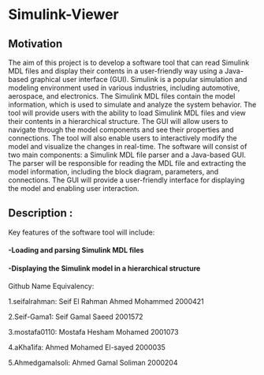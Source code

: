 # Simulink-Viewer
## Motivation 
The aim of this project is to develop a software tool that can read Simulink MDL files 
and display their contents in a user-friendly way using a Java-based graphical user 
interface (GUI). Simulink is a popular simulation and modeling environment used in 
various industries, including automotive, aerospace, and electronics. The Simulink MDL 
files contain the model information, which is used to simulate and analyze the system 
behavior.
The tool will provide users with the ability to load Simulink MDL files and view their 
contents in a hierarchical structure. The GUI will allow users to navigate through the 
model components and see their properties and connections. The tool will also enable 
users to interactively modify the model and visualize the changes in real-time.
The software will consist of two main components: a Simulink MDL file parser and a 
Java-based GUI. The parser will be responsible for reading the MDL file and extracting 
the model information, including the block diagram, parameters, and connections. The 
GUI will provide a user-friendly interface for displaying the model and enabling user 
interaction.

## Description : 
Key features of the software tool will include:
#### -Loading and parsing Simulink MDL files
#### -Displaying the Simulink model in a hierarchical structure

Github Name Equivalency: 


1.seifalrahman: Seif El Rahman Ahmed 
Mohammed 2000421 

2.Seif-Gama1: Seif Gamal Saeed 2001572

3.mostafa0110: Mostafa Hesham Mohamed 
2001073

4.aKha1ifa: Ahmed Mohamed El-sayed 2000035 



5.Ahmedgamalsoli: Ahmed Gamal Soliman 
2000204
